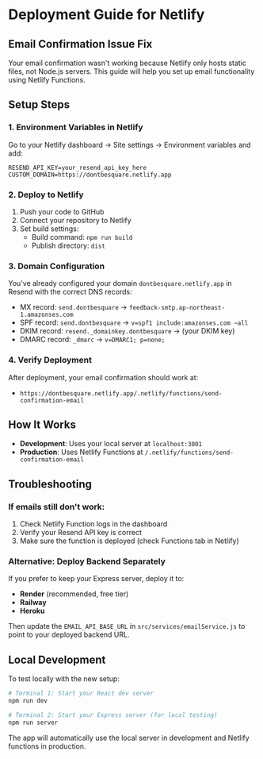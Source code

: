# Deployment Guide for Netlify

## Email Confirmation Issue Fix

Your email confirmation wasn't working because Netlify only hosts static files, not Node.js servers. This guide will help you set up email functionality using Netlify Functions.

## Setup Steps

### 1. Environment Variables in Netlify

Go to your Netlify dashboard → Site settings → Environment variables and add:

```
RESEND_API_KEY=your_resend_api_key_here
CUSTOM_DOMAIN=https://dontbesquare.netlify.app
```

### 2. Deploy to Netlify

1. Push your code to GitHub
2. Connect your repository to Netlify
3. Set build settings:
   - Build command: `npm run build`
   - Publish directory: `dist`

### 3. Domain Configuration

You've already configured your domain `dontbesquare.netlify.app` in Resend with the correct DNS records:
- MX record: `send.dontbesquare` → `feedback-smtp.ap-northeast-1.amazonses.com`
- SPF record: `send.dontbesquare` → `v=spf1 include:amazonses.com ~all`
- DKIM record: `resend._domainkey.dontbesquare` → (your DKIM key)
- DMARC record: `_dmarc` → `v=DMARC1; p=none;`

### 4. Verify Deployment

After deployment, your email confirmation should work at:
- `https://dontbesquare.netlify.app/.netlify/functions/send-confirmation-email`

## How It Works

- **Development**: Uses your local server at `localhost:3001`
- **Production**: Uses Netlify Functions at `/.netlify/functions/send-confirmation-email`

## Troubleshooting

### If emails still don't work:

1. Check Netlify Function logs in the dashboard
2. Verify your Resend API key is correct
3. Make sure the function is deployed (check Functions tab in Netlify)

### Alternative: Deploy Backend Separately

If you prefer to keep your Express server, deploy it to:
- **Render** (recommended, free tier)
- **Railway**
- **Heroku**

Then update the `EMAIL_API_BASE_URL` in `src/services/emailService.js` to point to your deployed backend URL.

## Local Development

To test locally with the new setup:

```bash
# Terminal 1: Start your React dev server
npm run dev

# Terminal 2: Start your Express server (for local testing)
npm run server
```

The app will automatically use the local server in development and Netlify functions in production.
